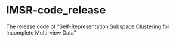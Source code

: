 # IMSR-code_release
The release code of “Self-Representation Subspace Clustering for Incomplete Multi-view Data”
